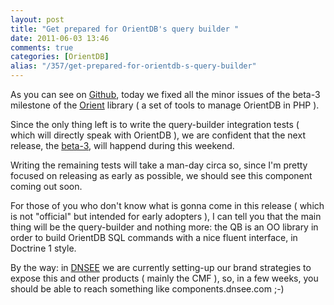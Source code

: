 ```yaml
---
layout: post
title: "Get prepared for OrientDB's query builder "
date: 2011-06-03 13:46
comments: true
categories: [OrientDB]
alias: "/357/get-prepared-for-orientdb-s-query-builder"
---
```


As you can see on [Github](https://github.com/odino/Orient/commits/master), today we fixed all the minor issues of the beta-3 milestone of the [Orient](https://github.com/odino/Orient) library ( a set of tools to manage OrientDB in PHP ).
<!-- more -->

Since the only thing left is to write the query-builder integration tests ( which will directly speak with OrientDB ), we are confident that the next release, the [beta-3](https://github.com/odino/Orient/issues?milestone=1&state=open), will happend during this weekend.

Writing the remaining tests will take a man-day circa so, since I'm pretty focused on releasing as early as possible, we should see this component coming out soon.

For those of you who don't know what is gonna come in this release ( which is not "official" but intended for early adopters ), I can tell you that the main thing will be the query-builder and nothing more: the QB is an OO library in order to build OrientDB SQL commands with a nice fluent interface, in Doctrine 1 style.

By the way: in [DNSEE](http://www.dnsee.com/) we are currently setting-up our brand strategies to expose this and other products ( mainly the CMF ), so, in a few weeks, you should be able to reach something like components.dnsee.com ;-)
